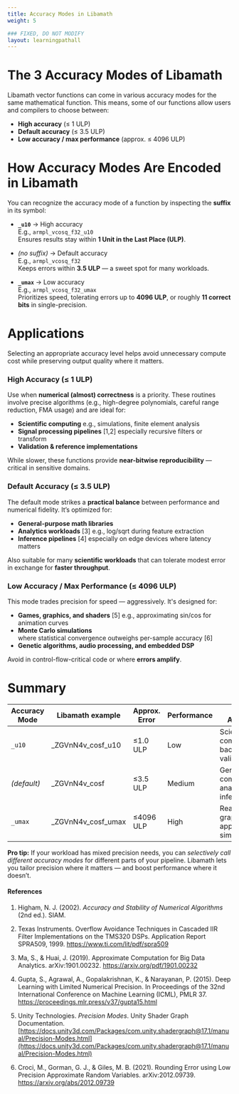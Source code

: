 ```yaml
---
title: Accuracy Modes in Libamath
weight: 5

### FIXED, DO NOT MODIFY
layout: learningpathall
---
```



# The 3 Accuracy Modes of Libamath

Libamath vector functions can come in various accuracy modes for the same mathematical function.
This means, some of our functions allow users and compilers to choose between:
- **High accuracy** (≤ 1 ULP)
- **Default accuracy** (≤ 3.5 ULP)
- **Low accuracy / max performance** (approx. ≤ 4096 ULP)


# How Accuracy Modes Are Encoded in Libamath

You can recognize the accuracy mode of a function by inspecting the **suffix** in its symbol:

- **`_u10`** → High accuracy  
  E.g., `armpl_vcosq_f32_u10`  
  Ensures results stay within **1 Unit in the Last Place (ULP)**.

- *(no suffix)* → Default accuracy  
  E.g., `armpl_vcosq_f32`  
  Keeps errors within **3.5 ULP** — a sweet spot for many workloads.

- **`_umax`** → Low accuracy  
  E.g., `armpl_vcosq_f32_umax`  
  Prioritizes speed, tolerating errors up to **4096 ULP**, or roughly **11 correct bits** in single-precision.


# Applications

Selecting an appropriate accuracy level helps avoid unnecessary compute cost while preserving output quality where it matters.


### High Accuracy (≤ 1 ULP)

Use when **numerical (almost) correctness** is a priority. These routines involve precise algorithms (e.g., high-degree polynomials, careful range reduction, FMA usage) and are ideal for:

- **Scientific computing**
  e.g., simulations, finite element analysis
- **Signal processing pipelines** [1,2]
  especially recursive filters or transform 
- **Validation & reference implementations**

While slower, these functions provide **near-bitwise reproducibility** — critical in sensitive domains.


### Default Accuracy (≤ 3.5 ULP)

The default mode strikes a **practical balance** between performance and numerical fidelity. It’s optimized for:

- **General-purpose math libraries**
- **Analytics workloads** [3]
  e.g., log/sqrt during feature extraction 
- **Inference pipelines** [4]
  especially on edge devices where latency matters 

Also suitable for many **scientific workloads** that can tolerate modest error in exchange for **faster throughput**.


### Low Accuracy / Max Performance (≤ 4096 ULP)

This mode trades precision for speed — aggressively. It's designed for:

- **Games, graphics, and shaders** [5]
  e.g., approximating sin/cos for animation curves
- **Monte Carlo simulations**  
  where statistical convergence outweighs per-sample accuracy [6]
- **Genetic algorithms, audio processing, and embedded DSP**

Avoid in control-flow-critical code or where **errors amplify**.


# Summary

| Accuracy Mode | Libamath example          | Approx. Error   | Performance | Typical Applications                                      |
|---------------|------------------------|------------------|-------------|-----------------------------------------------------------|
| `_u10`        | _ZGVnN4v_cosf_u10       | ≤1.0 ULP         | Low         | Scientific computing, backpropagation, validation |
| *(default)*   | _ZGVnN4v_cosf           | ≤3.5 ULP         | Medium      | General compute, analytics, inference              |
| `_umax`       | _ZGVnN4v_cosf_umax      | ≤4096 ULP      | High        | Real-time graphics, DSP, approximations, simulations |



**Pro tip:** If your workload has mixed precision needs, you can *selectively call different accuracy modes* for different parts of your pipeline. Libamath lets you tailor precision where it matters — and boost performance where it doesn’t.


#### References
1. Higham, N. J. (2002). *Accuracy and Stability of Numerical Algorithms* (2nd ed.). SIAM.

2. Texas Instruments. Overflow Avoidance Techniques in Cascaded IIR Filter Implementations on the TMS320 DSPs. Application Report SPRA509, 1999.
https://www.ti.com/lit/pdf/spra509

3. Ma, S., & Huai, J. (2019). Approximate Computation for Big Data Analytics. arXiv:1901.00232.
https://arxiv.org/pdf/1901.00232

4. Gupta, S., Agrawal, A., Gopalakrishnan, K., & Narayanan, P. (2015). Deep Learning with Limited Numerical Precision. In Proceedings of the 32nd International Conference on Machine Learning (ICML), PMLR 37.
https://proceedings.mlr.press/v37/gupta15.html

5. Unity Technologies. *Precision Modes*. Unity Shader Graph Documentation.  
[https://docs.unity3d.com/Packages/com.unity.shadergraph@17.1/manual/Precision-Modes.html](https://docs.unity3d.com/Packages/com.unity.shadergraph@17.1/manual/Precision-Modes.html)

6. Croci, M., Gorman, G. J., & Giles, M. B. (2021). Rounding Error using Low Precision Approximate Random Variables. arXiv:2012.09739.
https://arxiv.org/abs/2012.09739

